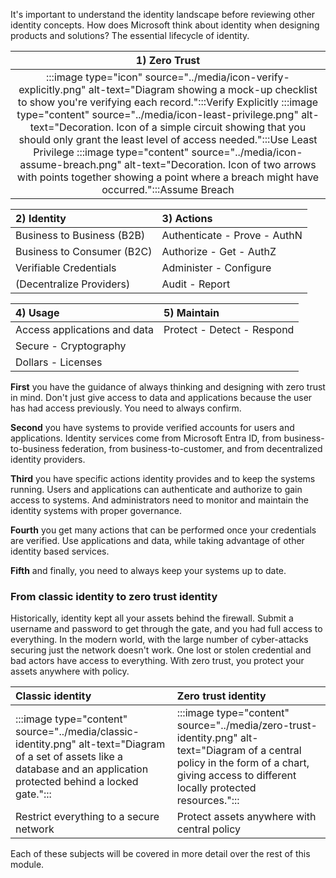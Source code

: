 It's important to understand the identity landscape before reviewing other identity concepts.  How does Microsoft think about identity when designing products and solutions? The essential lifecycle of identity.

| 1) Zero Trust |
|:--------------------------:|
| :::image type="icon" source="../media/icon-verify-explicitly.png" alt-text="Diagram showing a mock-up checklist to show you're verifying each record.":::Verify Explicitly      :::image type="content" source="../media/icon-least-privilege.png" alt-text="Decoration. Icon of a simple circuit showing that you should only grant the least level of access needed.":::Use Least Privilege   :::image type="content" source="../media/icon-assume-breach.png" alt-text="Decoration. Icon of two arrows with points together showing a point where a breach might have occurred.":::Assume Breach |

| 2) Identity                  | 3) Actions                       |
|:--------------------------- |:------------------------------- |
| Business to Business (B2B)   | Authenticate - Prove - AuthN   |
| Business to Consumer (B2C)   | Authorize - Get - AuthZ        |
| Verifiable Credentials       | Administer - Configure          |
| (Decentralize Providers)     | Audit - Report                  |

| 4) Usage                     | 5) Maintain                      |
|:--------------------------- |:--------------------------------|
| Access applications and data | Protect - Detect - Respond |
| Secure - Cryptography        | |
| Dollars - Licenses           | |


**First** you have the guidance of always thinking and designing with zero trust in mind.  Don't just give access to data and applications because the user has had access previously.  You need to always confirm.

**Second** you have systems to provide verified accounts for users and applications.  Identity services come from Microsoft Entra ID, from business-to-business federation, from business-to-customer, and from decentralized identity providers.

**Third** you have specific actions identity provides and to keep the systems running.  Users and applications can authenticate and authorize to gain access to systems.  And administrators need to monitor and maintain the identity systems with proper governance.

**Fourth** you get many actions that can be performed once your credentials are verified.  Use applications and data, while taking advantage of other identity based services.

**Fifth** and finally, you need to always keep your systems up to date.

### From classic identity to zero trust identity

Historically, identity kept all your assets behind the firewall.  Submit a username and password to get through the gate, and you had full access to everything.  In the modern world, with the large number of cyber-attacks securing just the network doesn't work.  One lost or stolen credential and bad actors have access to everything.  With zero trust, you protect your assets anywhere with policy.

| Classic identity | Zero trust identity |
| :--------------- | :------------- |
| :::image type="content" source="../media/classic-identity.png" alt-text="Diagram of a set of assets like a database and an application protected behind a locked gate."::: | :::image type="content" source="../media/zero-trust-identity.png" alt-text="Diagram of a central policy in the form of a chart, giving access to different locally protected resources."::: |
| Restrict everything to a secure network | Protect assets anywhere with central policy |

Each of these subjects will be covered in more detail over the rest of this module.
